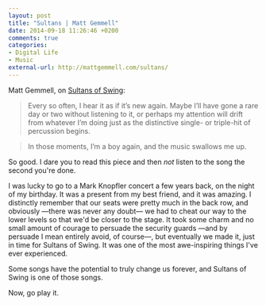 ```yaml
---
layout: post
title: "Sultans | Matt Gemmell"
date: 2014-09-18 11:26:46 +0200
comments: true
categories: 
- Digital Life
- Music
external-url: http://mattgemmell.com/sultans/
---
```


Matt Gemmell, on [Sultans of Swing](http://en.wikipedia.org/wiki/Sultans_of_Swing):

> Every so often, I hear it as if it’s new again. Maybe I’ll have gone a rare day or two without listening to it, or perhaps my attention will drift from whatever I’m doing just as the distinctive single- or triple-hit of percussion begins.

> In those moments, I’m a boy again, and the music swallows me up.

So good. I dare you to read this piece and then _not_ listen to the song the second you're done.

I was lucky to go to a Mark Knopfler concert a few years back, on the night of my birthday. It was a present from my best friend, and it was amazing. I distinctly remember that our seats were pretty much in the back row, and obviously —there was never any doubt— we had to cheat our way to the lower levels so that we'd be closer to the stage. It took some charm and no small amount of courage to persuade the security guards —and by persuade I mean entirely avoid, of course—, but eventually we made it, just in time for Sultans of Swing. It was one of the most awe-inspiring things I've ever experienced.

Some songs have the potential to truly change us forever, and Sultans of Swing is one of those songs. 

Now, go play it.